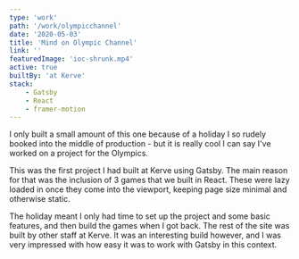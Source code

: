 ```yaml
---
type: 'work'
path: '/work/olympicchannel'
date: '2020-05-03'
title: 'Mind on Olympic Channel'
link: ''
featuredImage: 'ioc-shrunk.mp4'
active: true
builtBy: 'at Kerve'
stack:
    - Gatsby
    - React
    - framer-motion
---
```


I only built a small amount of this one because of a holiday I so rudely booked into the middle of production - but it is really cool I can say I've worked on a project for the Olympics.

This was the first project I had built at Kerve using Gatsby. The main reason for that was the inclusion of 3 games that we built in React. These were lazy loaded in once they come into the viewport, keeping page size minimal and otherwise static.

The holiday meant I only had time to set up the project and some basic features, and then build the games when I got back. The rest of the site was built by other staff at Kerve. It was an interesting build however, and I was very impressed with how easy it was to work with Gatsby in this context.
